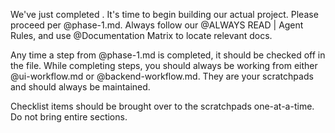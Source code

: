 We've just completed <FEATURE GOES HERE>. It's time to begin building our actual project.
Please proceed per @phase-1.md. Always follow our @ALWAYS READ | Agent Rules, and use @Documentation Matrix to locate relevant docs.

Any time a step from @phase-1.md is completed, it should be checked off in the file. While completing steps, you should always be working from either @ui-workflow.md or @backend-workflow.md. They are your scratchpads and should always be maintained.

Checklist items should be brought over to the scratchpads one-at-a-time. Do not bring entire sections.